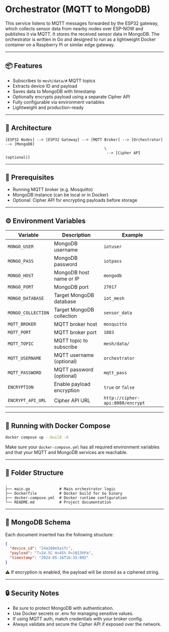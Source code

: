 # Orchestrator (MQTT to MongoDB)

This service listens to MQTT messages forwarded by the ESP32 gateway, which collects sensor data from nearby nodes over ESP-NOW and publishes it via MQTT. It stores the received sensor data in MongoDB. The orchestrator is written in Go and designed to run as a lightweight Docker container on a Raspberry Pi or similar edge gateway.

---

## 📦 Features

* Subscribes to `mesh/data/#` MQTT topics
* Extracts device ID and payload
* Saves data to MongoDB with timestamp
* Optionally encrypts payload using a separate Cipher API
* Fully configurable via environment variables
* Lightweight and production-ready

---

## 📐 Architecture

```text
[ESP32 Nodes] --> [ESP32 Gateway] --> [MQTT Broker] --> [Orchestrator] --> [MongoDB]
                                            \
                                             --> [Cipher API (optional)]
```

---

## 🧪 Prerequisites

* Running MQTT broker (e.g. Mosquitto)
* MongoDB instance (can be local or in Docker)
* Optional: Cipher API for encrypting payloads before storage

---

## ⚙️ Environment Variables

| Variable           | Description               | Example                   |
| ------------------ | ------------------------- | ------------------------- |
| `MONGO_USER`       | MongoDB username          | `iotuser`                 |
| `MONGO_PASS`       | MongoDB password          | `iotpass`                 |
| `MONGO_HOST`       | MongoDB host name or IP   | `mongodb`                 |
| `MONGO_PORT`       | MongoDB port              | `27017`                   |
| `MONGO_DATABASE`   | Target MongoDB database   | `iot_mesh`                |
| `MONGO_COLLECTION` | Target MongoDB collection | `sensor_data`             |
| `MQTT_BROKER`      | MQTT broker host          | `mosquitto`               |
| `MQTT_PORT`        | MQTT broker port          | `1883`                    |
| `MQTT_TOPIC`       | MQTT topic to subscribe   | `mesh/data/`              |
| `MQTT_USERNAME`    | MQTT username (optional)  | `orchestrator`            |
| `MQTT_PASSWORD`    | MQTT password (optional)  | `mqtt_pass`               |
| `ENCRYPTION`       | Enable payload encryption | `true` or `false`         |
| `ENCRYPT_API_URL`  | Cipher API URL            | `http://cipher-api:8080/encrypt` |

---

## 🚀 Running with Docker Compose

```bash
docker compose up --build -d
```

Make sure your `docker-compose.yml` has all required environment variables and that your MQTT and MongoDB services are reachable.

---

## 📂 Folder Structure

```
.
├── main.go             # Main orchestrator logic
├── Dockerfile          # Docker build for Go binary
├── docker-compose.yml  # Docker runtime configuration
└── README.md           # Project documentation
```

---

## 🧱 MongoDB Schema

Each document inserted has the following structure:

```json
{
  "device_id": "24a160e5a1fc",
  "payload": "T=24.5C H=45% P=1013hPa",
  "timestamp": "2024-05-16T16:35:00Z"
}
```

⚠️ If encryption is enabled, the payload will be stored as a ciphered string.

---

## 🔒 Security Notes

* Be sure to protect MongoDB with authentication.
* Use Docker secrets or .env for managing sensitive values.
* If using MQTT auth, match credentials with your broker config.
* Always validate and secure the Cipher API if exposed over the network.